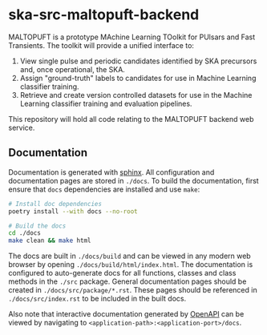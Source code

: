 # ska-src-maltopuft-backend

MALTOPUFT is a prototype MAchine Learning TOolkit for PUlsars and Fast Transients. The toolkit will provide a unified interface to:

1. View single pulse and periodic candidates identified by SKA precursors and, once operational, the SKA.
2. Assign "ground-truth" labels to candidates for use in Machine Learning classifier training.
3. Retrieve and create version controlled datasets for use in the Machine Learning classifier training and evaluation pipelines. 

This repository will hold all code relating to the MALTOPUFT backend web service.

## Documentation

Documentation is generated with [sphinx](https://www.sphinx-doc.org/en/master/). All configuration and documentation pages are stored in `./docs`. To build the documentation, first ensure that `docs` dependencies are installed and use `make`:

```bash
# Install doc dependencies
poetry install --with docs --no-root

# Build the docs
cd ./docs
make clean && make html
```

The docs are built in `./docs/build` and can be viewed in any modern web browser by opening `./docs/build/html/index.html`. The documentation is configured to auto-generate docs for all functions, classes and class methods in the `./src` package. General documentation pages should be created in `./docs/src/package/*.rst`. These pages should be referenced in `./docs/src/index.rst` to be included in the built docs.

Also note that interactive documentation generated by [OpenAPI](https://www.openapis.org/) can be viewed by navigating to `<application-path>:<application-port>/docs`.
